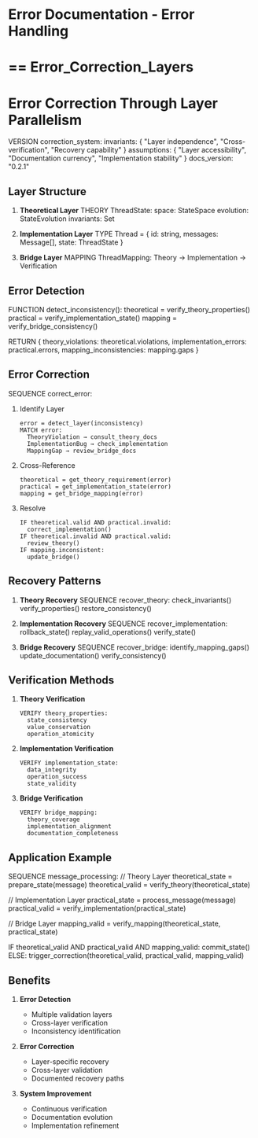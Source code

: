 # Error Documentation - Error Handling




==
Error_Correction_Layers
==


# Error Correction Through Layer Parallelism

VERSION correction_system:
invariants: {
"Layer independence",
"Cross-verification",
"Recovery capability"
}
assumptions: {
"Layer accessibility",
"Documentation currency",
"Implementation stability"
}
docs_version: "0.2.1"

## Layer Structure

1. **Theoretical Layer**
   THEORY ThreadState<T>:
   space: StateSpace<T>
   evolution: StateEvolution<T>
   invariants: Set<Property>

2. **Implementation Layer**
   TYPE Thread = {
   id: string,
   messages: Message[],
   state: ThreadState
   }

3. **Bridge Layer**
   MAPPING ThreadMapping:
   Theory → Implementation → Verification

## Error Detection

FUNCTION detect_inconsistency():
theoretical = verify_theory_properties()
practical = verify_implementation_state()
mapping = verify_bridge_consistency()

RETURN {
theory_violations: theoretical.violations,
implementation_errors: practical.errors,
mapping_inconsistencies: mapping.gaps
}

## Error Correction

SEQUENCE correct_error:

1. Identify Layer

   ```
   error = detect_layer(inconsistency)
   MATCH error:
     TheoryViolation → consult_theory_docs
     ImplementationBug → check_implementation
     MappingGap → review_bridge_docs
   ```

2. Cross-Reference

   ```
   theoretical = get_theory_requirement(error)
   practical = get_implementation_state(error)
   mapping = get_bridge_mapping(error)
   ```

3. Resolve
   ```
   IF theoretical.valid AND practical.invalid:
     correct_implementation()
   IF theoretical.invalid AND practical.valid:
     review_theory()
   IF mapping.inconsistent:
     update_bridge()
   ```

## Recovery Patterns

1. **Theory Recovery**
   SEQUENCE recover_theory:
   check_invariants()
   verify_properties()
   restore_consistency()

2. **Implementation Recovery**
   SEQUENCE recover_implementation:
   rollback_state()
   replay_valid_operations()
   verify_state()

3. **Bridge Recovery**
   SEQUENCE recover_bridge:
   identify_mapping_gaps()
   update_documentation()
   verify_consistency()

## Verification Methods

1. **Theory Verification**

   ```
   VERIFY theory_properties:
     state_consistency
     value_conservation
     operation_atomicity
   ```

2. **Implementation Verification**

   ```
   VERIFY implementation_state:
     data_integrity
     operation_success
     state_validity
   ```

3. **Bridge Verification**
   ```
   VERIFY bridge_mapping:
     theory_coverage
     implementation_alignment
     documentation_completeness
   ```

## Application Example

SEQUENCE message_processing:
// Theory Layer
theoretical_state = prepare_state(message)
theoretical_valid = verify_theory(theoretical_state)

// Implementation Layer
practical_state = process_message(message)
practical_valid = verify_implementation(practical_state)

// Bridge Layer
mapping_valid = verify_mapping(theoretical_state, practical_state)

IF theoretical_valid AND practical_valid AND mapping_valid:
commit_state()
ELSE:
trigger_correction(theoretical_valid, practical_valid, mapping_valid)

## Benefits

1. **Error Detection**

   - Multiple validation layers
   - Cross-layer verification
   - Inconsistency identification

2. **Error Correction**

   - Layer-specific recovery
   - Cross-layer validation
   - Documented recovery paths

3. **System Improvement**
   - Continuous verification
   - Documentation evolution
   - Implementation refinement

